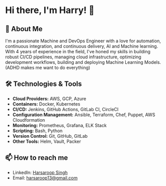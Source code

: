<!--
**Harsaroop/harsaroop** is a ✨ _special_ ✨ repository because its `README.md` (this file) appears on your GitHub profile.

Here are some ideas to get you started:

- 🔭 I’m currently working on ...
- 🌱 I’m currently learning ...
- 👯 I’m looking to collaborate on ...
- 🤔 I’m looking for help with ...
- 💬 Ask me about ...
- 📫 How to reach me: ...
- 😄 Pronouns: ...
- ⚡ Fun fact: ...
-->
# Hi there, I'm Harry! 👋

## 🚀 About Me

I'm a passionate Machine and DevOps Engineer with a love for automation, continuous integration, and continuous delivery, AI and Machine learning. With 4 years of experience in the field, I've honed my skills in building robust CI/CD pipelines, managing cloud infrastructure, optimizing development workflows, building and deploying Machine Learning Models. (ADHD makes me want to do everything) 

## 🛠️ Technologies & Tools

- **Cloud Providers:** AWS, GCP, Azure
- **Containers:** Docker, Kubernetes
- **CI/CD:** Jenkins, GitHub Actions, GitLab CI, CircleCI
- **Configuration Management:** Ansible, Terraform, Chef, Puppet, AWS Cloudformation
- **Monitoring:** Prometheus, Grafana, ELK Stack
- **Scripting:** Bash, Python
- **Version Control:** Git, GitHub, GitLab
- **Other Tools:** Helm, Vault, Packer

<!--
## 📝 Latest Blog Posts

- [Title of Blog Post 1](URL)
- [Title of Blog Post 2](URL)
- [Title of Blog Post 3](URL)

## 📈 GitHub Stats

![Your GitHub Stats](https://github-readme-stats.vercel.app/api?username=[Your GitHub Username]&show_icons=true&theme=radical)
-->
## 📫 How to reach me

- LinkedIn: [Harsaroop Singh](https://www.linkedin.com/in/harsaroopsingh/)
- Email: [harsaroop13@gmail.com](mailto:harsaroop13@gmail.com)

<!--
## 🌟 Projects

### [Project Name 1](URL)

Brief description of the project, technologies used, and your role.

### [Project Name 2](URL)

Brief description of the project, technologies used, and your role.

### [Project Name 3](URL)

Brief description of the project, technologies used, and your role.

---

⭐️ From [Your GitHub Username](https://github.com/[Your GitHub Username])
-->
